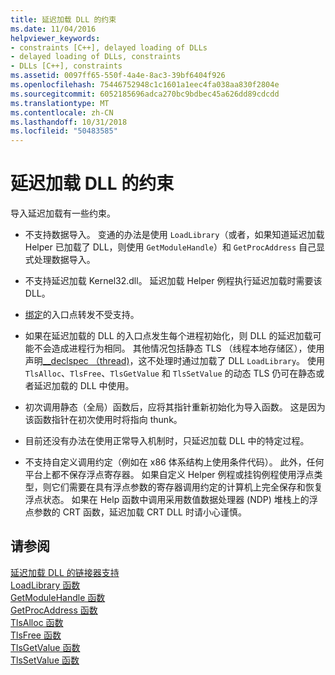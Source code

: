 ```yaml
---
title: 延迟加载 DLL 的约束
ms.date: 11/04/2016
helpviewer_keywords:
- constraints [C++], delayed loading of DLLs
- delayed loading of DLLs, constraints
- DLLs [C++], constraints
ms.assetid: 0097ff65-550f-4a4e-8ac3-39bf6404f926
ms.openlocfilehash: 75446752948c1c1601a1eec4fa038aa830f2804e
ms.sourcegitcommit: 6052185696adca270bc9bdbec45a626dd89cdcdd
ms.translationtype: MT
ms.contentlocale: zh-CN
ms.lasthandoff: 10/31/2018
ms.locfileid: "50483585"
---
```

# <a name="constraints-of-delay-loading-dlls"></a>延迟加载 DLL 的约束

导入延迟加载有一些约束。

- 不支持数据导入。 变通的办法是使用 `LoadLibrary`（或者，如果知道延迟加载 Helper 已加载了 DLL，则使用 `GetModuleHandle`）和 `GetProcAddress` 自己显式处理数据导入。

- 不支持延迟加载 Kernel32.dll。 延迟加载 Helper 例程执行延迟加载时需要该 DLL。

- [绑定](../../build/reference/binding-imports.md)的入口点转发不受支持。

- 如果在延迟加载的 DLL 的入口点发生每个进程初始化，则 DLL 的延迟加载可能不会造成进程行为相同。 其他情况包括静态 TLS （线程本地存储区），使用声明[__declspec （thread)](../../cpp/thread.md)，这不处理时通过加载了 DLL `LoadLibrary`。 使用 `TlsAlloc`、`TlsFree`、`TlsGetValue` 和 `TlsSetValue` 的动态 TLS 仍可在静态或者延迟加载的 DLL 中使用。

- 初次调用静态（全局）函数后，应将其指针重新初始化为导入函数。 这是因为该函数指针在初次使用时将指向 thunk。

- 目前还没有办法在使用正常导入机制时，只延迟加载 DLL 中的特定过程。

- 不支持自定义调用约定（例如在 x86 体系结构上使用条件代码）。 此外，任何平台上都不保存浮点寄存器。 如果自定义 Helper 例程或挂钩例程使用浮点类型，则它们需要在具有浮点参数的寄存器调用约定的计算机上完全保存和恢复浮点状态。 如果在 Help 函数中调用采用数值数据处理器 (NDP) 堆栈上的浮点参数的 CRT 函数，延迟加载 CRT DLL 时请小心谨慎。

## <a name="see-also"></a>请参阅

[延迟加载 DLL 的链接器支持](../../build/reference/linker-support-for-delay-loaded-dlls.md)<br/>
[LoadLibrary 函数](/windows/desktop/api/libloaderapi/nf-libloaderapi-loadlibrarya)<br/>
[GetModuleHandle 函数](/windows/desktop/api/libloaderapi/nf-libloaderapi-getmodulehandlea)<br/>
[GetProcAddress 函数](/windows/desktop/api/libloaderapi/nf-libloaderapi-getprocaddress)<br/>
[TlsAlloc 函数](/windows/desktop/api/processthreadsapi/nf-processthreadsapi-tlsalloc)<br/>
[TlsFree 函数](/windows/desktop/api/processthreadsapi/nf-processthreadsapi-tlsfree)<br/>
[TlsGetValue 函数](/windows/desktop/api/processthreadsapi/nf-processthreadsapi-tlsgetvalue)<br/>
[TlsSetValue 函数](/windows/desktop/api/processthreadsapi/nf-processthreadsapi-tlssetvalue)